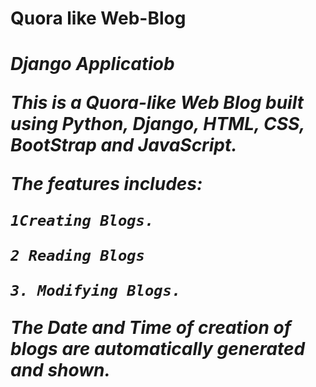 <H1> Quora like Web-Blog <H1>

<i> Django Applicatiob <i>


This is a Quora-like Web Blog built using Python, Django, HTML, CSS, BootStrap and JavaScript.

The features includes:

    1Creating Blogs.

    2 Reading Blogs

    3. Modifying Blogs.
   
The Date and Time of creation of blogs are automatically generated and shown.
